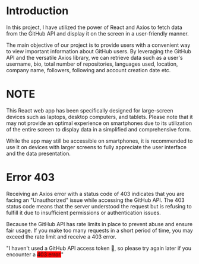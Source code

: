 # Introduction
In this project, I have utilized the power of React and Axios to fetch data from the GitHub API and display it on the screen in a user-friendly manner.

The main objective of our project is to provide users with a convenient way to view important information about GitHub users. By leveraging the GitHub API and the versatile Axios library, we can retrieve data such as a user's username, bio, total number of repositories, languages used, location, company name, followers, following and account creation date etc.

# NOTE
This React web app has been specifically designed for large-screen devices such as laptops, desktop computers, and tablets. Please note that it may not provide an optimal experience on smartphones due to its utilization of the entire screen to display data in a simplified and comprehensive form.

While the app may still be accessible on smartphones, it is recommended to use it on devices with larger screens to fully appreciate the user interface and the data presentation. 

# Error 403
Receiving an Axios error with a status code of 403 indicates that you are facing an "Unauthorized" issue while accessing the GitHub API. The 403 status code means that the server understood the request but is refusing to fulfill it due to insufficient permissions or authentication issues.

Because the GitHub API has rate limits in place to prevent abuse and ensure fair usage. If you make too many requests in a short period of time, you may exceed the rate limit and receive a 403 error.

"I haven't used a GitHub API access token 🙂, so please try again later if you encounter a <span style="background-color: red">403 error.</span>"
